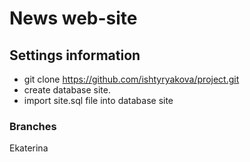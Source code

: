 # News web-site 

## Settings information
- git clone https://github.com/ishtyryakova/project.git
- create database site.
- import site.sql file into database site


### Branches

Ekaterina